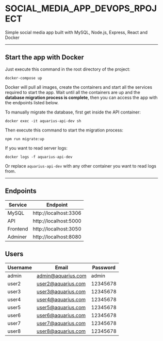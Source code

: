 # SOCIAL_MEDIA_APP_DEVOPS_RPOJECT
Simple social media app built with MySQL, Node.js, Express, React and Docker
***

## Start the app with Docker
Just execute this command in the root directory of the project:

`docker-compose up`

Docker will pull all images, create the containers and start all the services required to start the app.
Wait until all the containers are up and the **database migration process is complete**, then you can access the app with the endpoints listed below.

To manually migrate the database, first get inside the API container:

`docker exec -it aquarius-api-dev sh`

Then execute this command to start the migration process:

`npm run migrate:up`

If you want to read server logs:

`docker logs -f aquarius-api-dev`

Or replace `aquarius-api-dev` with any other container you want to read logs from.

***

## Endpoints
|Service|Endpoint|
|--------|---------------------|
|MySQL|http://localhost:3306|
|API|http://localhost:5000|
|Frontend|http://localhost:3050|
|Adminer|http://localhost:8080|

## Users
|Username|Email|Password|
|--------|---------------|--------|
|admin|admin@aquarius.com|admin|
|user2|user2@aquarius.com|12345678|
|user3|user3@aquarius.com|12345678|
|user4|user4@aquarius.com|12345678|
|user5|user5@aquarius.com|12345678|
|user6|user6@aquarius.com|12345678|
|user7|user7@aquarius.com|12345678|
|user8|user8@aquarius.com|12345678|
